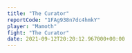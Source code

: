 ```yaml
---
title: "The Curator"
reportCode: "1FAg938n7dc4hmkY"
player: "Mamoth"
fight: "The Curator"
date: 2021-09-12T20:20:12.967000+00:00
---
```

